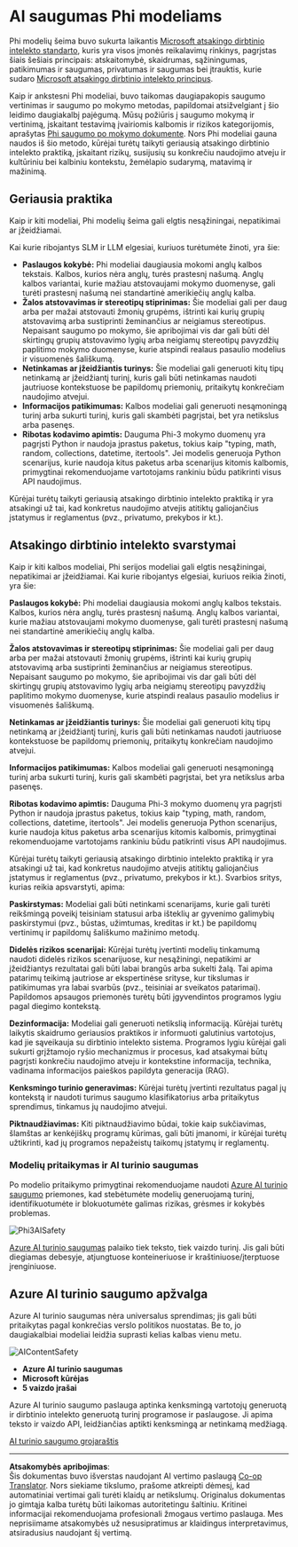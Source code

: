 <!--
CO_OP_TRANSLATOR_METADATA:
{
  "original_hash": "c8273672cc57df2be675407a1383aaf0",
  "translation_date": "2025-09-12T14:48:24+00:00",
  "source_file": "md/01.Introduction/01/01.AISafety.md",
  "language_code": "lt"
}
-->
# AI saugumas Phi modeliams
Phi modelių šeima buvo sukurta laikantis [Microsoft atsakingo dirbtinio intelekto standarto](https://query.prod.cms.rt.microsoft.com/cms/api/am/binary/RE5cmFl), kuris yra visos įmonės reikalavimų rinkinys, pagrįstas šiais šešiais principais: atskaitomybė, skaidrumas, sąžiningumas, patikimumas ir saugumas, privatumas ir saugumas bei įtrauktis, kurie sudaro [Microsoft atsakingo dirbtinio intelekto principus](https://www.microsoft.com/ai/responsible-ai).

Kaip ir ankstesni Phi modeliai, buvo taikomas daugiapakopis saugumo vertinimas ir saugumo po mokymo metodas, papildomai atsižvelgiant į šio leidimo daugiakalbį pajėgumą. Mūsų požiūris į saugumo mokymą ir vertinimą, įskaitant testavimą įvairiomis kalbomis ir rizikos kategorijomis, aprašytas [Phi saugumo po mokymo dokumente](https://arxiv.org/abs/2407.13833). Nors Phi modeliai gauna naudos iš šio metodo, kūrėjai turėtų taikyti geriausią atsakingo dirbtinio intelekto praktiką, įskaitant rizikų, susijusių su konkrečiu naudojimo atveju ir kultūriniu bei kalbiniu kontekstu, žemėlapio sudarymą, matavimą ir mažinimą.

## Geriausia praktika

Kaip ir kiti modeliai, Phi modelių šeima gali elgtis nesąžiningai, nepatikimai ar įžeidžiamai.

Kai kurie ribojantys SLM ir LLM elgesiai, kuriuos turėtumėte žinoti, yra šie:

- **Paslaugos kokybė:** Phi modeliai daugiausia mokomi anglų kalbos tekstais. Kalbos, kurios nėra anglų, turės prastesnį našumą. Anglų kalbos variantai, kurie mažiau atstovaujami mokymo duomenyse, gali turėti prastesnį našumą nei standartinė amerikiečių anglų kalba.
- **Žalos atstovavimas ir stereotipų stiprinimas:** Šie modeliai gali per daug arba per mažai atstovauti žmonių grupėms, ištrinti kai kurių grupių atstovavimą arba sustiprinti žeminančius ar neigiamus stereotipus. Nepaisant saugumo po mokymo, šie apribojimai vis dar gali būti dėl skirtingų grupių atstovavimo lygių arba neigiamų stereotipų pavyzdžių paplitimo mokymo duomenyse, kurie atspindi realaus pasaulio modelius ir visuomenės šališkumą.
- **Netinkamas ar įžeidžiantis turinys:** Šie modeliai gali generuoti kitų tipų netinkamą ar įžeidžiantį turinį, kuris gali būti netinkamas naudoti jautriuose kontekstuose be papildomų priemonių, pritaikytų konkrečiam naudojimo atvejui.
- **Informacijos patikimumas:** Kalbos modeliai gali generuoti nesąmoningą turinį arba sukurti turinį, kuris gali skambėti pagrįstai, bet yra netikslus arba pasenęs.
- **Ribotas kodavimo apimtis:** Dauguma Phi-3 mokymo duomenų yra pagrįsti Python ir naudoja įprastus paketus, tokius kaip "typing, math, random, collections, datetime, itertools". Jei modelis generuoja Python scenarijus, kurie naudoja kitus paketus arba scenarijus kitomis kalbomis, primygtinai rekomenduojame vartotojams rankiniu būdu patikrinti visus API naudojimus.

Kūrėjai turėtų taikyti geriausią atsakingo dirbtinio intelekto praktiką ir yra atsakingi už tai, kad konkretus naudojimo atvejis atitiktų galiojančius įstatymus ir reglamentus (pvz., privatumo, prekybos ir kt.).

## Atsakingo dirbtinio intelekto svarstymai

Kaip ir kiti kalbos modeliai, Phi serijos modeliai gali elgtis nesąžiningai, nepatikimai ar įžeidžiamai. Kai kurie ribojantys elgesiai, kuriuos reikia žinoti, yra šie:

**Paslaugos kokybė:** Phi modeliai daugiausia mokomi anglų kalbos tekstais. Kalbos, kurios nėra anglų, turės prastesnį našumą. Anglų kalbos variantai, kurie mažiau atstovaujami mokymo duomenyse, gali turėti prastesnį našumą nei standartinė amerikiečių anglų kalba.

**Žalos atstovavimas ir stereotipų stiprinimas:** Šie modeliai gali per daug arba per mažai atstovauti žmonių grupėms, ištrinti kai kurių grupių atstovavimą arba sustiprinti žeminančius ar neigiamus stereotipus. Nepaisant saugumo po mokymo, šie apribojimai vis dar gali būti dėl skirtingų grupių atstovavimo lygių arba neigiamų stereotipų pavyzdžių paplitimo mokymo duomenyse, kurie atspindi realaus pasaulio modelius ir visuomenės šališkumą.

**Netinkamas ar įžeidžiantis turinys:** Šie modeliai gali generuoti kitų tipų netinkamą ar įžeidžiantį turinį, kuris gali būti netinkamas naudoti jautriuose kontekstuose be papildomų priemonių, pritaikytų konkrečiam naudojimo atvejui.

**Informacijos patikimumas:** Kalbos modeliai gali generuoti nesąmoningą turinį arba sukurti turinį, kuris gali skambėti pagrįstai, bet yra netikslus arba pasenęs.

**Ribotas kodavimo apimtis:** Dauguma Phi-3 mokymo duomenų yra pagrįsti Python ir naudoja įprastus paketus, tokius kaip "typing, math, random, collections, datetime, itertools". Jei modelis generuoja Python scenarijus, kurie naudoja kitus paketus arba scenarijus kitomis kalbomis, primygtinai rekomenduojame vartotojams rankiniu būdu patikrinti visus API naudojimus.

Kūrėjai turėtų taikyti geriausią atsakingo dirbtinio intelekto praktiką ir yra atsakingi už tai, kad konkretus naudojimo atvejis atitiktų galiojančius įstatymus ir reglamentus (pvz., privatumo, prekybos ir kt.). Svarbios sritys, kurias reikia apsvarstyti, apima:

**Paskirstymas:** Modeliai gali būti netinkami scenarijams, kurie gali turėti reikšmingą poveikį teisiniam statusui arba išteklių ar gyvenimo galimybių paskirstymui (pvz., būstas, užimtumas, kreditas ir kt.) be papildomų vertinimų ir papildomų šališkumo mažinimo metodų.

**Didelės rizikos scenarijai:** Kūrėjai turėtų įvertinti modelių tinkamumą naudoti didelės rizikos scenarijuose, kur nesąžiningi, nepatikimi ar įžeidžiantys rezultatai gali būti labai brangūs arba sukelti žalą. Tai apima patarimų teikimą jautriose ar ekspertinėse srityse, kur tikslumas ir patikimumas yra labai svarbūs (pvz., teisiniai ar sveikatos patarimai). Papildomos apsaugos priemonės turėtų būti įgyvendintos programos lygiu pagal diegimo kontekstą.

**Dezinformacija:** Modeliai gali generuoti netikslią informaciją. Kūrėjai turėtų laikytis skaidrumo geriausios praktikos ir informuoti galutinius vartotojus, kad jie sąveikauja su dirbtinio intelekto sistema. Programos lygiu kūrėjai gali sukurti grįžtamojo ryšio mechanizmus ir procesus, kad atsakymai būtų pagrįsti konkrečiu naudojimo atveju ir kontekstine informacija, technika, vadinama informacijos paieškos papildyta generacija (RAG).

**Kenksmingo turinio generavimas:** Kūrėjai turėtų įvertinti rezultatus pagal jų kontekstą ir naudoti turimus saugumo klasifikatorius arba pritaikytus sprendimus, tinkamus jų naudojimo atvejui.

**Piktnaudžiavimas:** Kiti piktnaudžiavimo būdai, tokie kaip sukčiavimas, šlamštas ar kenkėjiškų programų kūrimas, gali būti įmanomi, ir kūrėjai turėtų užtikrinti, kad jų programos nepažeistų taikomų įstatymų ir reglamentų.

### Modelių pritaikymas ir AI turinio saugumas

Po modelio pritaikymo primygtinai rekomenduojame naudoti [Azure AI turinio saugumo](https://learn.microsoft.com/azure/ai-services/content-safety/overview) priemones, kad stebėtumėte modelių generuojamą turinį, identifikuotumėte ir blokuotumėte galimas rizikas, grėsmes ir kokybės problemas.

![Phi3AISafety](../../../../../imgs/01/01/01.phi3aisafety.png)

[Azure AI turinio saugumas](https://learn.microsoft.com/azure/ai-services/content-safety/overview) palaiko tiek teksto, tiek vaizdo turinį. Jis gali būti diegiamas debesyje, atjungtuose konteineriuose ir kraštiniuose/įterptuose įrenginiuose.

## Azure AI turinio saugumo apžvalga

Azure AI turinio saugumas nėra universalus sprendimas; jis gali būti pritaikytas pagal konkrečias verslo politikos nuostatas. Be to, jo daugiakalbiai modeliai leidžia suprasti kelias kalbas vienu metu.

![AIContentSafety](../../../../../imgs/01/01/01.AIcontentsafety.png)

- **Azure AI turinio saugumas**
- **Microsoft kūrėjas**
- **5 vaizdo įrašai**

Azure AI turinio saugumo paslauga aptinka kenksmingą vartotojų generuotą ir dirbtinio intelekto generuotą turinį programose ir paslaugose. Ji apima teksto ir vaizdo API, leidžiančias aptikti kenksmingą ar netinkamą medžiagą.

[AI turinio saugumo grojaraštis](https://www.youtube.com/playlist?list=PLlrxD0HtieHjaQ9bJjyp1T7FeCbmVcPkQ)

---

**Atsakomybės apribojimas**:  
Šis dokumentas buvo išverstas naudojant AI vertimo paslaugą [Co-op Translator](https://github.com/Azure/co-op-translator). Nors siekiame tikslumo, prašome atkreipti dėmesį, kad automatiniai vertimai gali turėti klaidų ar netikslumų. Originalus dokumentas jo gimtąja kalba turėtų būti laikomas autoritetingu šaltiniu. Kritinei informacijai rekomenduojama profesionali žmogaus vertimo paslauga. Mes neprisiimame atsakomybės už nesusipratimus ar klaidingus interpretavimus, atsiradusius naudojant šį vertimą.